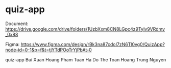 # quiz-app
Document: https://drive.google.com/drive/folders/1UzbXxm8CN8LGpc4z9TyIv9VRdmv_0x88

Figma: https://www.figma.com/design/rBk3na87cdoI7zN6Tl0vg0/QuizApp?node-id=0-1&p=f&t=tjYTdPOoTrYjPbAt-0

quiz-app
Bui Xuan Hoang
Pham Tuan Ha
Do The Toan
Hoang Trung Nguyen
